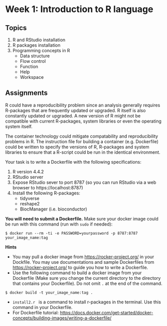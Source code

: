 # Week 1: Introduction to R language
## Topics
1. R and RStudio installation
2. R packages installation
3. Programming concepts in R
    - Data structure
    - Flow control
    - Function
    - Help
    - Workspace

## Assignments
R could have a reproducibility problem since an analysis generally requires R-packages that are frequently updated or upgraded. R itself is also constantly updated or upgraded. A new version of R might not be compatible with current R-packages, system libraries or even the operating system itself. 

The container technology could mitigate compatability and reproducibility problems in R. The instruction file for building a container (e.g. Dockerfile) could be written to specify the versions of R, R-packages and system libraries to ensure that a R-script could be run in the identical environment.

Your task is to write a Dockerfile with the following specifications:

1. R version 4.4.2
2. RStudio server
3. Expose RStudio sever to port 8787 (so you can run RStudio via a web browser to https://localhost:8787)
4. Install the following R-packages:
   - tidyverse
   - reshape2
   - BiocManager (i.e. bioconductor)

<b>You will need to submit a Dockerfile.</b> Make sure your docker image could be run with this command (run with `sudo` if needed):

```
$ docker run --rm -ti -e PASSWORD=yourpassword -p 8787:8787 your_image_name:tag
```

<b>Hints</b>
- You may pull a docker image from https://rocker-project.org/ in your Dockfile. You may use documentations and sample Dockerfiles from https://rocker-project.org/ to guide you how to write a Dockerfile.
- Use the following command to build a docker image from your Dockerfile (Make sure you change the current directory to the directory that contains your Dockerfile). Do not omit `.` at the end of the command.
```
$ docker build -t your_image_name:tag .
```
- `install2.r ` is a command to install r-packages in the terminal. Use this command in your Dockerfile.
- For Dockerfile tutorial: https://docs.docker.com/get-started/docker-concepts/building-images/writing-a-dockerfile/
